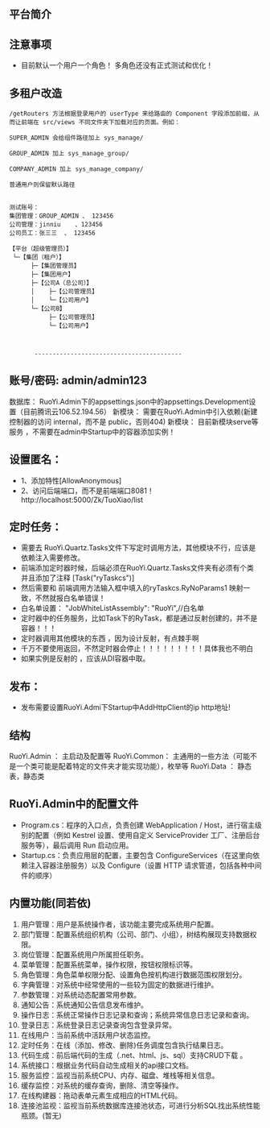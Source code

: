  

## 平台简介
 
 
## 注意事项
- 目前默认一个用户一个角色！ 多角色还没有正式测试和优化！
 


## 多租户改造

 
	/getRouters 方法根据登录用户的 userType 来给路由的 Component 字段添加前缀，从而让前端在 src/views 不同文件夹下加载对应的页面。例如：

	SUPER_ADMIN 会给组件路径加上 sys_manage/

	GROUP_ADMIN 加上 sys_manage_group/

	COMPANY_ADMIN 加上 sys_manage_company/

	普通用户则保留默认路径

							
	测试账号：
	集团管理：GROUP_ADMIN 、 123456
	公司管理：jinniu    、123456
    公司员工：张三三  、 123456
 
	【平台（超级管理员）】
	 └─【集团（租户）】
		  ├─【集团管理员】
		  ├─【集团用户】
		  ├─【公司A（总公司）】
		  │    ├─【公司管理员】
		  │    └─【公司用户】
		  └─【公司B】
			   ├─【公司管理员】
			   └─【公司用户】



		   -----------------------------------------


## 账号/密码: admin/admin123
数据库： RuoYi.Admin下的appsettings.json中的appsettings.Development设置（目前腾讯云106.52.194.56）
新模块： 需要在RuoYi.Admin中引入依赖(新建控制器的访问 internal，而不是 public，否则404)
新模块： 目前新模块serve等服务 ，不需要在admin中Startup中的容器添加实例！


## 设置匿名：
- 1、添加特性[AllowAnonymous]
- 2、访问后端端口，而不是前端端口8081！ http://localhost:5000/Zk/TuoXiao/list

## 定时任务：
- 需要去 RuoYi.Quartz.Tasks文件下写定时调用方法，其他模块不行，应该是依赖注入需要修改。
- 前端添加定时器时候，后端必须在RuoYi.Quartz.Tasks文件夹有必须有个类 并且添加了注释 [Task("ryTaskcs")]
- 然后需要和 前端调用方法输入框中填入的ryTaskcs.RyNoParams1 映射一致，不然就报白名单错误！
- 白名单设置： "JobWhiteListAssembly": "RuoYi",//白名单
- 定时器中的任务服务，比如Task下的RyTask，都是通过反射创建的，并不是容器！！！
- 定时器调用其他模块的东西 ，因为设计反射，有点棘手啊
- 千万不要使用返回，不然定时器会停止！！！！！！！！！具体我也不明白
- 如果实例是反射的 ，应该从DI容器中取。

## 发布：
- 发布需要设置RuoYi.Admi下Startup中AddHttpClient的ip http地址!


## 结构

RuoYi.Admin ： 主启动及配置等
RuoYi.Common： 主通用的一些方法（可能不是一个类可能是配着特定的文件夹才能实现功能），枚举等
RuoYi.Data  ： 静态表，静态类


## RuoYi.Admin中的配置文件

- Program.cs：程序的入口点，负责创建 WebApplication / Host，进行宿主级别的配置（例如 Kestrel 设置、使用自定义 ServiceProvider 工厂、注册后台服务等），最后调用 Run 启动应用。
- Startup.cs：负责应用层的配置，主要包含 ConfigureServices（在这里向依赖注入容器注册服务）以及 Configure（设置 HTTP 请求管道，包括各种中间件的顺序）




 
## 内置功能(同若依)

1.  用户管理：用户是系统操作者，该功能主要完成系统用户配置。
2.  部门管理：配置系统组织机构（公司、部门、小组），树结构展现支持数据权限。
3.  岗位管理：配置系统用户所属担任职务。
4.  菜单管理：配置系统菜单，操作权限，按钮权限标识等。
5.  角色管理：角色菜单权限分配、设置角色按机构进行数据范围权限划分。
6.  字典管理：对系统中经常使用的一些较为固定的数据进行维护。
7.  参数管理：对系统动态配置常用参数。
8.  通知公告：系统通知公告信息发布维护。
9.  操作日志：系统正常操作日志记录和查询；系统异常信息日志记录和查询。
10. 登录日志：系统登录日志记录查询包含登录异常。
11. 在线用户：当前系统中活跃用户状态监控。
12. 定时任务：在线（添加、修改、删除)任务调度包含执行结果日志。
13. 代码生成：前后端代码的生成（.net、html、js、sql）支持CRUD下载 。
14. 系统接口：根据业务代码自动生成相关的api接口文档。
15. 服务监控：监视当前系统CPU、内存、磁盘、堆栈等相关信息。
16. 缓存监控：对系统的缓存查询，删除、清空等操作。
17. 在线构建器：拖动表单元素生成相应的HTML代码。
18. 连接池监视：监视当前系统数据库连接池状态，可进行分析SQL找出系统性能瓶颈。(暂无)